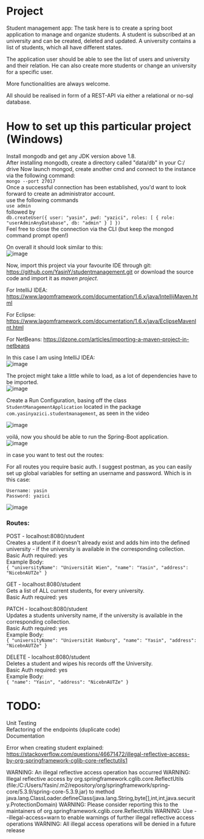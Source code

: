 # Project
Student management app:
The task here is to create a spring boot application to manage and organize students.
A student is subscribed at an university and can be created, deleted and updated.
A university contains a list of students, which all have different states.

The application user should be able to see the list of users and university and their relation.
He can also create more students or change an university for a specific user.

More functionalities are always welcome.

All should be realised in form of a REST-API via either a relational or no-sql database.


# How to set up this particular project (Windows)
Install mongodb and get any JDK version above 1.8.  
After installing mongodb, create a directory called "data/db" in your C:/ drive
Now launch mongod, create another cmd and connect to the instance via the following command:  
``mongo --port 27017``  
Once a successful connection has been established, you'd want to look forward to create an administrator
account.  
use the following commands  
``use admin``  
followed by  
``db.createUser({ user: "yasin", pwd: "yazici", roles: [ { role: "userAdminAnyDatabase", db: "admin" } ] })``  
Feel free to close the connection via the CLI (but keep the mongod command prompt open!)  

On overall it should look similar to this:  
![image](https://user-images.githubusercontent.com/10624021/131264788-8c9ac722-db72-4721-8cdb-8c2f435d0410.png)

Now, import this project via your favourite IDE through git: https://github.com/YasinY/studentmanagement.git
or download the source code and import it as *maven project*.

For IntelliJ IDEA: 
https://www.lagomframework.com/documentation/1.6.x/java/IntellijMaven.html

For Eclipse:
https://www.lagomframework.com/documentation/1.6.x/java/EclipseMavenInt.html

For NetBeans:
https://dzone.com/articles/importing-a-maven-project-in-netbeans

In this case I am using IntelliJ IDEA:  
![image](https://user-images.githubusercontent.com/10624021/131264904-9823bb93-88fe-43fb-8569-e9cd3085b7bd.png)

The project might take a little while to load, as a lot of dependencies have to be imported.  
![image](https://user-images.githubusercontent.com/10624021/131264932-e1d66b1f-d6af-4b85-9968-55c328a2b16f.png)


Create a Run Configuration, basing off the class ``StudentManagementApplication`` located in the package ``com.yasinyazici.studentmanagement``, as seen in the video
  
![image](https://user-images.githubusercontent.com/10624021/131264985-95a0ecb9-33d3-4bd3-b70f-e574c76df630.png)


voilá, now you should be able to run the Spring-Boot application.  
![image](https://user-images.githubusercontent.com/10624021/131265023-e4ff3d67-3431-4015-bfdd-c56f12548dca.png)

in case you want to test out the routes:

For all routes you require basic auth. I suggest postman, as you can easily set up global variables for setting an username and password.
Which is in this case:

``Username: yasin``  
``Password: yazici``
  
![image](https://user-images.githubusercontent.com/10624021/131265182-e79d5d8d-130f-4cb2-922f-f3c61a323f8a.png)


### Routes:  
POST - localhost:8080/student  
Creates a student if it doesn't already exist and adds him into the defined university - if the university is available in the corresponding collection.  
Basic Auth required: yes  
Example Body:  
`` {
    "universityName": "Universität Wien",
    "name": "Yasin",
    "address": "NicebnAUTZe"
} ``  
  
GET - localhost:8080/student  
Gets a list of ALL current students, for every university.  
Basic Auth required: yes  

  
PATCH - localhost:8080/student  
Updates a students university name, if the university is available in the corresponding collection.  
Basic Auth required: yes    
Example Body:  
`` {
    "universityName": "Universität Hamburg",
    "name": "Yasin",
    "address": "NicebnAUTZe"
} ``  
  
DELETE - localhost:8080/student  
Deletes a student and wipes his records off the University.  
Basic Auth required: yes  
Example Body:  
``
{
    "name": "Yasin",
    "address": "NicebnAUTZe"
} 
``
  
# TODO:
Unit Testing  
Refactoring of the endpoints (duplicate code)  
Documentation

  

Error when creating student explained:  
https://stackoverflow.com/questions/46671472/illegal-reflective-access-by-org-springframework-cglib-core-reflectutils1

WARNING: An illegal reflective access operation has occurred
WARNING: Illegal reflective access by org.springframework.cglib.core.ReflectUtils (file:/C:/Users/Yasin/.m2/repository/org/springframework/spring-core/5.3.9/spring-core-5.3.9.jar) to method java.lang.ClassLoader.defineClass(java.lang.String,byte[],int,int,java.security.ProtectionDomain)
WARNING: Please consider reporting this to the maintainers of org.springframework.cglib.core.ReflectUtils
WARNING: Use --illegal-access=warn to enable warnings of further illegal reflective access operations
WARNING: All illegal access operations will be denied in a future release
